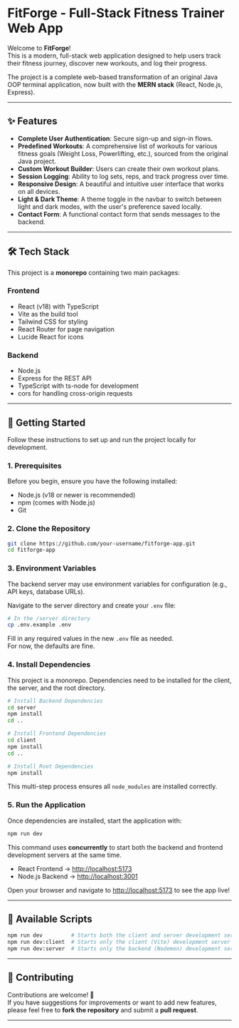 # FitForge - Full-Stack Fitness Trainer Web App

Welcome to **FitForge**!  
This is a modern, full-stack web application designed to help users track their fitness journey, discover new workouts, and log their progress.  

The project is a complete web-based transformation of an original Java OOP terminal application, now built with the **MERN stack** (React, Node.js, Express).

---

## ✨ Features

- **Complete User Authentication**: Secure sign-up and sign-in flows.
- **Predefined Workouts**: A comprehensive list of workouts for various fitness goals (Weight Loss, Powerlifting, etc.), sourced from the original Java project.
- **Custom Workout Builder**: Users can create their own workout plans.
- **Session Logging**: Ability to log sets, reps, and track progress over time.
- **Responsive Design**: A beautiful and intuitive user interface that works on all devices.
- **Light & Dark Theme**: A theme toggle in the navbar to switch between light and dark modes, with the user's preference saved locally.
- **Contact Form**: A functional contact form that sends messages to the backend.

---

## 🛠️ Tech Stack

This project is a **monorepo** containing two main packages:

### Frontend
- React (v18) with TypeScript
- Vite as the build tool
- Tailwind CSS for styling
- React Router for page navigation
- Lucide React for icons

### Backend
- Node.js
- Express for the REST API
- TypeScript with ts-node for development
- cors for handling cross-origin requests

---

## 🚀 Getting Started

Follow these instructions to set up and run the project locally for development.

### 1. Prerequisites

Before you begin, ensure you have the following installed:

- Node.js (v18 or newer is recommended)
- npm (comes with Node.js)
- Git

### 2. Clone the Repository

```bash
git clone https://github.com/your-username/fitforge-app.git
cd fitforge-app
```

### 3. Environment Variables

The backend server may use environment variables for configuration (e.g., API keys, database URLs).

Navigate to the server directory and create your `.env` file:

```bash
# In the /server directory
cp .env.example .env
```

Fill in any required values in the new `.env` file as needed.  
For now, the defaults are fine.

### 4. Install Dependencies

This project is a monorepo. Dependencies need to be installed for the client, the server, and the root directory.

```bash
# Install Backend Dependencies
cd server
npm install
cd ..

# Install Frontend Dependencies
cd client
npm install
cd ..

# Install Root Dependencies
npm install
```

This multi-step process ensures all `node_modules` are installed correctly.

### 5. Run the Application

Once dependencies are installed, start the application with:

```bash
npm run dev
```

This command uses **concurrently** to start both the backend and frontend development servers at the same time.

- React Frontend → [http://localhost:5173](http://localhost:5173)  
- Node.js Backend → [http://localhost:3001](http://localhost:3001)  

Open your browser and navigate to [http://localhost:5173](http://localhost:5173) to see the app live!

---

## 📜 Available Scripts

```bash
npm run dev         # Starts both the client and server development servers
npm run dev:client  # Starts only the client (Vite) development server
npm run dev:server  # Starts only the backend (Nodemon) development server
```

---

## 🤝 Contributing

Contributions are welcome! 🎉  
If you have suggestions for improvements or want to add new features, please feel free to **fork the repository** and submit a **pull request**.

---

